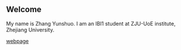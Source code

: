 ## Welcome 

My name is Zhang Yunshuo. 
I am an IBI1 student at ZJU-UoE institute, Zhejiang University.

[webpage](https://c.zju.edu.cn/) 
